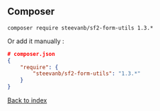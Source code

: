 Composer
--------
```
composer require steevanb/sf2-form-utils 1.3.*
```

Or add it manually :

```json
# composer.json
{
    "require": {
        "steevanb/sf2-form-utils": "1.3.*"
    }
}
```

[Back to index](../README.md)
